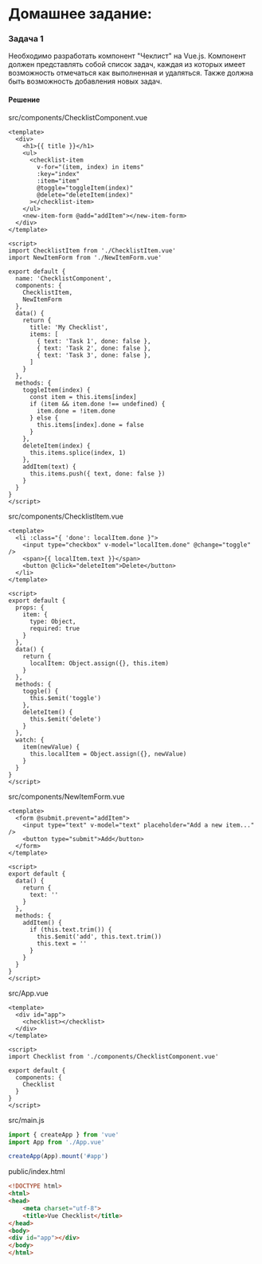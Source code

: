 # Домашнее задание:

### Задача 1

Необходимо разработать компонент "Чеклист" на Vue.js. Компонент должен представлять собой список задач, каждая из которых имеет возможность отмечаться как выполненная и удаляться. Также должна быть возможность добавления новых задач.

#### Решение


src/components/ChecklistComponent.vue

```vue
<template>
  <div>
    <h1>{{ title }}</h1>
    <ul>
      <checklist-item
        v-for="(item, index) in items"
        :key="index"
        :item="item"
        @toggle="toggleItem(index)"
        @delete="deleteItem(index)"
      ></checklist-item>
    </ul>
    <new-item-form @add="addItem"></new-item-form>
  </div>
</template>

<script>
import ChecklistItem from './ChecklistItem.vue'
import NewItemForm from './NewItemForm.vue'

export default {
  name: 'ChecklistComponent',
  components: {
    ChecklistItem,
    NewItemForm
  },
  data() {
    return {
      title: 'My Checklist',
      items: [
        { text: 'Task 1', done: false },
        { text: 'Task 2', done: false },
        { text: 'Task 3', done: false },
      ]
    }
  },
  methods: {
    toggleItem(index) {
      const item = this.items[index]
      if (item && item.done !== undefined) {
        item.done = !item.done
      } else {
        this.items[index].done = false
      }
    },
    deleteItem(index) {
      this.items.splice(index, 1)
    },
    addItem(text) {
      this.items.push({ text, done: false })
    }
  }
}
</script>

```

src/components/ChecklistItem.vue
```vue
<template>
  <li :class="{ 'done': localItem.done }">
    <input type="checkbox" v-model="localItem.done" @change="toggle" />
    <span>{{ localItem.text }}</span>
    <button @click="deleteItem">Delete</button>
  </li>
</template>

<script>
export default {
  props: {
    item: {
      type: Object,
      required: true
    }
  },
  data() {
    return {
      localItem: Object.assign({}, this.item)
    }
  },
  methods: {
    toggle() {
      this.$emit('toggle')
    },
    deleteItem() {
      this.$emit('delete')
    }
  },
  watch: {
    item(newValue) {
      this.localItem = Object.assign({}, newValue)
    }
  }
}
</script>

```

src/components/NewItemForm.vue

```vue
<template>
  <form @submit.prevent="addItem">
    <input type="text" v-model="text" placeholder="Add a new item..." />
    <button type="submit">Add</button>
  </form>
</template>

<script>
export default {
  data() {
    return {
      text: ''
    }
  },
  methods: {
    addItem() {
      if (this.text.trim()) {
        this.$emit('add', this.text.trim())
        this.text = ''
      }
    }
  }
}
</script>

```

src/App.vue

```vue
<template>
  <div id="app">
    <checklist></checklist>
  </div>
</template>

<script>
import Checklist from './components/ChecklistComponent.vue'

export default {
  components: {
    Checklist
  }
}
</script>

```

src/main.js
```js
import { createApp } from 'vue'
import App from './App.vue'

createApp(App).mount('#app')

```

public/index.html

```html
<!DOCTYPE html>
<html>
<head>
    <meta charset="utf-8">
    <title>Vue Checklist</title>
</head>
<body>
<div id="app"></div>
</body>
</html>

```